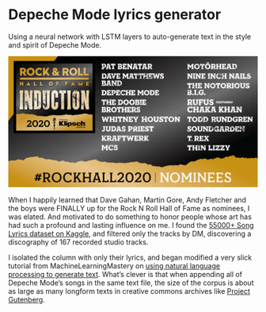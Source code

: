 # Depeche Mode lyrics generator
Using a neural network with LSTM layers to auto-generate text in the style and spirit of Depeche Mode. 

![It is about damn time](https://github.com/jasonsalas/depechemode_lyrics_generator/blob/master/nominees.jpg)

When I happily learned that Dave Gahan, Martin Gore, Andy Fletcher and the boys were FINALLY up for the Rock N Roll Hall of Fame as nominees, I was elated. And motivated to do something to honor people whose art has had such a profound and lasting influence on me.
I found the [55000+ Song Lyrics dataset on Kaggle](https://www.kaggle.com/mousehead/songlyrics), and filtered only the tracks by DM, discovering a discography of 167 recorded studio tracks. 

I isolated the column with only their lyrics, and began modified a very slick tutorial from MachineLearningMastery on [using natural language processing to generate text](https://machinelearningmastery.com/text-generation-lstm-recurrent-neural-networks-python-keras/). What’s clever is that when appending all of Depeche Mode’s songs in the same text file, the size of the corpus is about as large as many longform texts in creative commons archives like [Project Gutenberg](https://www.gutenberg.org/).
